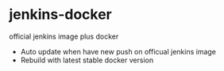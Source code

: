 # jenkins-docker
official jenkins image plus docker

 - Auto update when have new push on officual jenkins image
 - Rebuild with latest stable docker version
